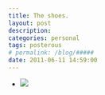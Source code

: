 ```yaml
---
title: The shoes. 
layout: post
description:  
categories: personal
tags: posterous
# permalink: /blog/#####
date: 2011-06-11 14:59:00
---
```


<ul data-clearing>
  <li><a href="/img/blog/2011/06/27573015-image.jpg"><img src="/img/blog/2011/06/27573015-image.jpg" data-caption=""></a></li>
</ul>